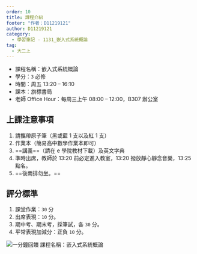 ```yaml
---
order: 10
title: 課程介紹
footer: "作者：D11219121"
author: D11219121
category:
  - 學習筆記 - 1131_嵌入式系統概論
tag:
  - 大二上
---
```


- 課程名稱：嵌入式系統概論
- 學分：`3` 必修
- 時間：周五 13:20 – 16:10
- 課本：旗標書局
- 老師 Office Hour：每周三上午 08:00 – 12:00，B307 辦公室

## 上課注意事項

1. 請攜帶原子筆（黑或藍 1 支以及紅 1 支）
2. 作業本（簡易高中數學作業本即可）
3. ==講義==（請在 e 學院教材下載）及英文字典
4. 準時出席，教師於 13:20 前必定進入教室，13:20 撥放靜心靜念音樂，13:25 點名。
5. ==後兩排勿坐。==

## 評分標準

1. 課堂作業：`30` 分
2. 出席表現：`10` 分。
3. 期中考、期末考，採筆試，各 `30` 分。
4. 平常表現加減分：正負 `10` 分。

![一分鐘回饋 課程名稱：嵌入式系統概論](/studing/embedded-system/intro/0.png)
